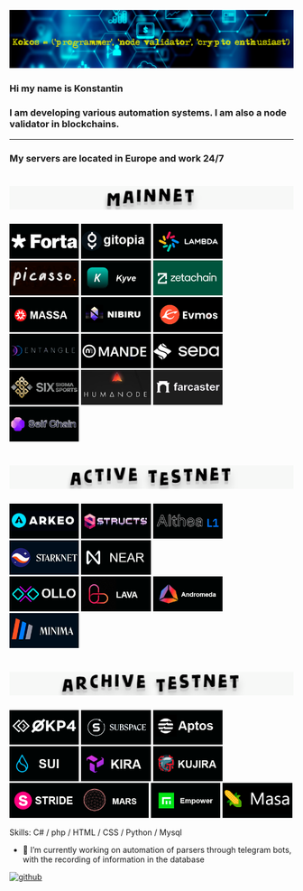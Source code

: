 ![I am a programmer and node validator](https://github.com/KokosP/KokosP/blob/main/1360.png?raw=true)

### Hi my name is Konstantin 
### I am developing various automation systems. I am also a node validator in blockchains.
__________________________________________________________________________________________
### My servers are located in Europe and work 24/7


<h1 align="center"> 
<img src="https://github.com/KokosP/KokosP/blob/main/mainnet.gif" /></h1>

[<img src="https://github.com/KokosP/KokosP/blob/main/forta.png"  width='24.5%'>](https://app.forta.network/nodePool/438/) [<img src="https://github.com/KokosP/KokosP/blob/main/gitopia.png"  width='24.5%'>](https://exp.sbgid.com/gitopia/staking/gitopiavaloper1pujjgy9tde3fln5alcc7kjtmr2klsxne4ae8a8) [<img src="https://github.com/KokosP/KokosP/blob/main/lambda.png"  width='24.5%'>](https://exp.sbgid.com/lambda/staking/lambvaloper1nf9qvfw34a3tmy5skzmv4m4mmnesntkw4zvtpm) [<img src="https://github.com/KokosP/KokosP/blob/main/picasso.png"  width='24.5%'>](https://exp.sbgid.com/kyve/staking/kyvevaloper1t3d8065y2gdqjwdegqf4ezgzykuwgenpcnv2la) [<img src="https://github.com/KokosP/KokosP/blob/main/kyve.png"  width='24.5%'>](https://explorer.nodestake.top/kyve/staking/kyvevaloper1t3d8065y2gdqjwdegqf4ezgzykuwgenpcnv2la) [<img src="https://github.com/KokosP/KokosP/blob/main/zetachain.png"  width='24.5%'>](https://exp.sbgid.com/zetachain/staking/zetavaloper1xfcp0wwtsprj2vtp0572f69tvkml6ycxsmlm5p) [<img src="https://github.com/KokosP/KokosP/blob/main/massa.png"  width='24.5%'>](https://explorer.massa.net/mainnet/address/AU12DRfRrtfDHmyFnPDqeYGXWkAfEQfqA7beeP8wM8YdbWUtUPK4h) [<img src="https://raw.githubusercontent.com/KokosP/KokosP/65271d038480129283a60d70c706fbef7d7ce6e2/nibiru.png"  width='24.5%'>](https://exp.sbgid.com/nibiru/staking/nibivaloper1nz32jq073q6yhxfurx2naeddx2ae9zz3jckf4c) [<img src="https://github.com/KokosP/KokosP/blob/main/evmos.png"  width='24.5%'>](https://exp.sbgid.com/evmos/staking/evmosvaloper16xfg4dtls7ysxyvc4swycz2k80p3qkesx88nss) [<img src="https://github.com/KokosP/KokosP/blob/main/entangle.png"  width='24.5%'>](https://explorer.aknodes.com/ENTANGLE-MAINNET/staking/entvaloper1lkgane3f47w6svt0nzx454na0lx4x3uucknyal) [<img src="https://raw.githubusercontent.com/KokosP/KokosP/65271d038480129283a60d70c706fbef7d7ce6e2/mande.png"  width='24.5%'>](https://explorer.stavr.tech/mande-chain/staking/mandevaloper1zf05u0wn8wkwszk9cq3xljj7zh7xrn83qgpsf0) [<img src="https://github.com/KokosP/KokosP/blob/main/seda.png"  width='24.5%'>](https://exp.sbgid.com/seda-mainnet/staking/sedavaloper1ynzkclcwsc544hcvmen4chxcv83eh3dm92y00x) [<img src="https://github.com/KokosP/KokosP/blob/main/sge.png"  width='24.5%'>](https://exp.sbgid.com/sge-mainnet/staking/sgevaloper1lsjrppras4wxaqskpwkmjnzce6qnt8pwmttr8g) <img src="https://github.com/KokosP/KokosP/blob/main/humanode.png"  width='24.5%'> <img src="https://github.com/KokosP/KokosP/blob/main/farcaster.png"  width='24.5%'> [<img src="https://github.com/KokosP/KokosP/blob/main/selfchain.png"  width='24.5%'>](https://explorer.nodex.one/selfchain/staking/selfvaloper1dzrqnn56kkrt4nanxyazvt90png4nfypd39e0m)

<h1 align="center"> 
<img src="https://github.com/KokosP/KokosP/blob/main/active testnet.gif" /></h1>

[<img src="https://github.com/KokosP/KokosP/blob/main/arkeo.png"  width='24.5%'>](https://arkeo.exploreme.pro/validator/tarkeovaloper1gtyrxxpvlfnh8mcrhrm8a72p6sg9f4vsmpgd77)  [<img src="https://github.com/KokosP/KokosP/blob/8257fdbb356b9847565e375a942b8b1fb6612c45/structs.png"  width='24.5%'>](https://testnet-explorer.genznodes.dev/structs/staking/structsvaloper1hlfsuwjrjc2mkdufkdlzwgj4sky9jerj7wf8rf) [<img src="https://github.com/KokosP/KokosP/blob/main/althea.png"  width='24.5%'>](https://exp.stakevillage.net/althea-testnet/staking/altheavaloper1mgxracxfqra8xf9k8nn3ljexjuxsymscah766n) <img src="https://github.com/KokosP/KokosP/blob/main/starknet.png"  width='24.5%'> <img src="https://github.com/KokosP/KokosP/blob/main/near.png"  width='24.5%'>   
[<img src="https://github.com/KokosP/KokosP/blob/main/ollo.png"  width='24.5%'>](https://explorer.bccnodes.com/ollo/staking/ollovaloper176e9fjuuzp88pe94epscfk5p6s2k7zaludwxwl) 
[<img src="https://github.com/KokosP/KokosP/blob/main/lava.png"  width='24.5%'>](https://lava.explorers.guru/validator/lava@valoper1uhnqhw75xyu4kxj7lqhenlnl8kw62x269zqv4q) [<img src="https://github.com/KokosP/KokosP/blob/main/andromeda.png"  width='24.5%'>](https://andromeda.exploreme.pro/validator/andrvaloper10wz6r4hr5scv3pfn3hh4l8885xvru43d32jgss) [<img src="https://github.com/KokosP/KokosP/blob/main/minima.png"  width='24.5%'>](https://incentive.minima.global/account/register?inviteCode=GIGTSRVR)


<h1 align="center">
<img src="https://github.com/KokosP/KokosP/blob/main/archive testnet.gif" /></h1>

[<img src="https://github.com/KokosP/KokosP/blob/main/opk4.png"  width='24.5%'>](https://okp4.explorers.guru/validator/okp4valoper1sl7y7df3ju96g7nufprng659velyx8mn93nj2v)  <img src="https://github.com/KokosP/KokosP/blob/main/sun.png"  width='24.5%'> <img src="https://github.com/KokosP/KokosP/blob/main/aptos.png"  width='24.5%'> 
<img src="https://github.com/KokosP/KokosP/blob/main/sui.png"  width='24.5%'> <img src="https://github.com/KokosP/KokosP/blob/main/kira.png"  width='24.5%'> <img src="https://github.com/KokosP/KokosP/blob/main/kujira.png"  width='24.5%'>  <img src="https://github.com/KokosP/KokosP/blob/main/stride.png"  width='24.5%'>[<img src="https://github.com/KokosP/KokosP/blob/main/mars.png"  width='24.5%'>](https://mars.explorers.guru/validator/marsvaloper14w6jjyqq9tqzah0fnucdesllpzl54g7gpj0tgw) [<img src="https://github.com/KokosP/KokosP/blob/main/empower.png"  width='24.5%'>](https://empowerchain.exploreme.pro/validator/empowervaloper1yeeyh7tt3d7vq44wuw30xk82p9s95pxw45h39k) <img src="https://github.com/KokosP/KokosP/blob/main/masa.png"  width='24.5%'>



<!--![Image](https://github.com/KokosP/KokosP/blob/main/masa.png?raw=true )

![Image](https://github.com/KokosP/KokosP/blob/main/minima.png?raw=true)

![Image](https://github.com/KokosP/KokosP/blob/main/starknet.png?raw=true)

![Image](https://github.com/KokosP/KokosP/blob/main/mande.png?raw=true)

![Image](https://github.com/KokosP/KokosP/blob/main/nibiru.png?raw=true)

![Image](https://github.com/KokosP/KokosP/blob/main/opk4.png?raw=true)-->



Skills:  С# / php /  HTML  /  CSS / Python  / Mysql

- 🔭 I’m currently working on automation of parsers through telegram bots, with the recording of information in the database 


[<img src='https://cdn.jsdelivr.net/npm/simple-icons@3.0.1/icons/github.svg' alt='github' height='40'>](https://github.com/KokosP)  

  
